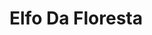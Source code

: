 <!-- TITLE: Elfo Da Floresta -->
<!-- SUBTITLE: Visão geral sobre Elfo Da Floresta -->

# Elfo Da Floresta

